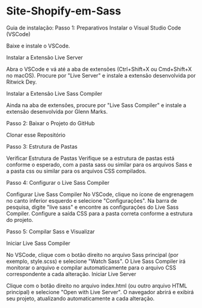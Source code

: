 # Site-Shopify-em-Sass
Guia de instalação:
Passo 1: Preparativos
Instalar o Visual Studio Code (VSCode)

Baixe e instale o VSCode.

Instalar a Extensão Live Server

Abra o VSCode e vá até a aba de extensões (Ctrl+Shift+X ou Cmd+Shift+X no macOS).
Procure por "Live Server" e instale a extensão desenvolvida por Ritwick Dey.

Instalar a Extensão Live Sass Compiler

Ainda na aba de extensões, procure por "Live Sass Compiler" e instale a extensão desenvolvida por Glenn Marks.

Passo 2: Baixar o Projeto do GitHub

Clonar esse Repositório

Passo 3: Estrutura de Pastas

Verificar Estrutura de Pastas
Verifique se a estrutura de pastas está conforme o esperado, com a pasta sass ou similar para os arquivos Sass e a pasta css ou similar para os arquivos CSS compilados.

Passo 4: Configurar o Live Sass Compiler

Configurar Live Sass Compiler
No VSCode, clique no ícone de engrenagem no canto inferior esquerdo e selecione "Configurações".
Na barra de pesquisa, digite "live sass" e encontre as configurações do Live Sass Compiler.
Configure a saída CSS para a pasta correta conforme a estrutura do projeto.

Passo 5: Compilar Sass e Visualizar

Iniciar Live Sass Compiler

No VSCode, clique com o botão direito no arquivo Sass principal (por exemplo, style.scss) e selecione "Watch Sass".
O Live Sass Compiler irá monitorar o arquivo e compilar automaticamente para o arquivo CSS correspondente a cada alteração.
Iniciar Live Server

Clique com o botão direito no arquivo index.html (ou outro arquivo HTML principal) e selecione "Open with Live Server".
O navegador abrirá e exibirá seu projeto, atualizando automaticamente a cada alteração.
